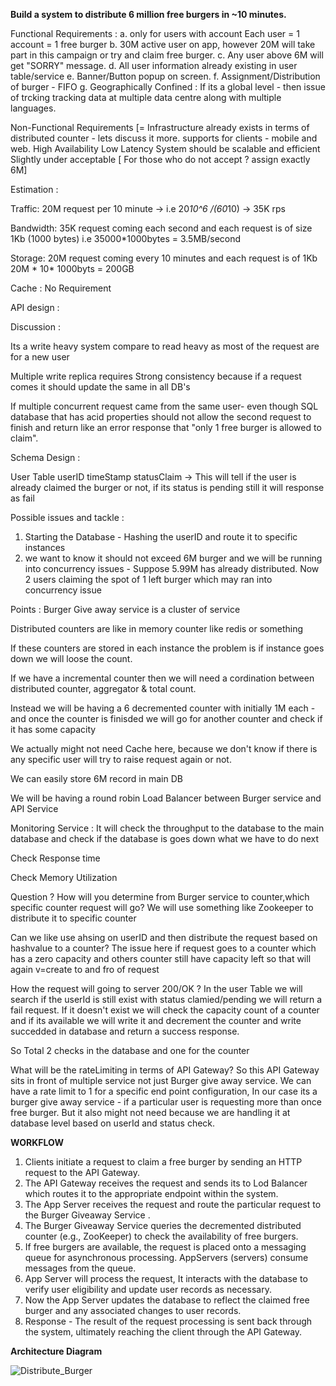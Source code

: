 
**Build a system to distribute 6 million free burgers in ~10 minutes.**

Functional Requirements :
a. only for users with account
   Each user = 1 account = 1 free burger
b. 30M active user on app, however 20M will take part in this campaign or try and claim free burger.
c. Any user above 6M will get "SORRY" message.
d. All user information  already existing in user table/service
e. Banner/Button popup on screen.
f. Assignment/Distribution of burger - FIFO
g. Geographically Confined : If  its a global level - then issue of trcking tracking data at multiple data centre along with multiple languages.

Non-Functional Requirements [=
Infrastructure already exists in terms of distributed counter - lets discuss it more.
supports for clients - mobile and web.
High Availability
Low Latency
System should be scalable and efficient
Slightly under acceptable [ For those who do not accept ? assign exactly 6M]


Estimation :

Traffic:
20M request per 10 minute -> i.e 20*10^6 /(60*10) -> 35K rps

Bandwidth:
35K request coming each second and each request is of size 1Kb (1000 bytes) i.e
35000*1000bytes = 3.5MB/second


Storage:
20M request coming every 10 minutes 
and each request is of 1Kb 
20M * 10* 1000byts = 200GB

Cache :
No Requirement


API design :



Discussion :


Its a write heavy system compare to read heavy as most of the request are for a new user

Multiple write replica requires Strong consistency because if a request comes it should update the same in all DB's

If multiple concurrent request came from the same user- even though SQL database that has acid properties should not allow the second request 
to finish and return like an error response that "only 1 free burger is allowed to claim".


Schema Design :

User Table
userID    timeStamp     statusClaim -> This will tell if the user is already claimed the burger or not, if its status is pending still it will response as fail


Possible issues and tackle :

1. Starting the Database - Hashing the userID and route it to specific instances
2. we want to know it should not exceed 6M burger and we will be running into concurrency issues - Suppose 5.99M has already distributed. 
   Now 2 users claiming the spot of 1 left burger which may ran into concurrency issue

Points :
Burger Give away service is a cluster of service

Distributed counters are like in memory counter like redis or something 

If these counters are stored in each instance the problem is if instance goes down we will loose the count.

If we have a incremental counter then we will need a cordination between distributed counter, aggregator & total count.

Instead we will be having a 6 decremented counter with initially 1M each - and once the counter is finisded we will go for another counter and check if it has some capacity

We actually might not need Cache here, because we don't know if there is any specific user will try to raise request again or not. 

We can easily store 6M record in main DB

We will be having a round robin Load Balancer between Burger service and API Service 

Monitoring Service :
It will check the throughput to the database to the main database and check if the database is goes down what we have to do next

Check Response time

Check Memory Utilization


Question ?
How will you determine from Burger service to counter,which specific counter request will go?
We will use something like Zookeeper to distribute it to specific counter

Can we like use ahsing on userID and then distribute the request based on hashvalue to a counter?
The issue here if request goes to a counter which has a zero capacity and others counter still have capacity left so that will again v=create to and fro of request

How the request will going to server 200/OK ?
In the user Table we will search if the userId is still exist with status clamied/pending we will return a fail request.
If it doesn't exist we will check the capacity count of a counter and if its available we will write it and decrement the counter and write succedded in database 
and return a success response.

So Total 2 checks in the database and one for the counter

What will be the rateLimiting in terms of API Gateway?
So this API Gateway sits in front of multiple service not just Burger give away service. We can have a rate limit to 1 for a specific end point configuration,
In our case its a burger give away service - if a particular user is requesting more than once free burger. But it also might not need because we are handling it 
at database level based on userId and status check.


**WORKFLOW**

1. Clients initiate a request to claim a free burger by sending an HTTP request to the API Gateway.
2. The API Gateway receives the request and sends its to Lod Balancer which routes it to the appropriate 
   endpoint within the system.
3. The App Server receives the request and route the particular request to the Burger Giveaway Service .
4. The Burger Giveaway Service queries the decremented distributed counter (e.g., ZooKeeper) to check the availability of free burgers.
5. If free burgers are available, the request is placed onto a messaging queue for asynchronous processing.
   AppServers (servers) consume messages from the queue.
6. App Server will process the request, It interacts with the database to verify user eligibility and update user records as necessary.
7. Now the App Server updates the database to reflect the claimed free burger and any associated changes to user records.
8. Response - The result of the request processing is sent back through the system, ultimately reaching the client through the API Gateway.




**Architecture Diagram**


![Distribute_Burger](https://github.com/shubhammahawar/System-Design/assets/22192051/07df8372-9369-44a7-ba64-60b16c65cb30)















